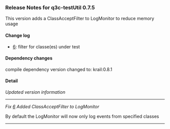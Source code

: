 ### Release Notes for q3c-testUtil 0.7.5

This version adds a ClassAcceptFilter to LogMonitor to reduce memory usage

#### Change log

-   [6](https://github.com/davidsowerby/q3c-testUtil/issues/6): filter for classe(es) under test


#### Dependency changes

   compile dependency version changed to: krail:0.8.1

#### Detail

*Updated version information*


---
*Fix [6](https://github.com/davidsowerby/q3c-testUtil/issues/6) Added ClassAcceptFilter to LogMonitor*

By default the LogMonitor will now only log events from specified classes


---
